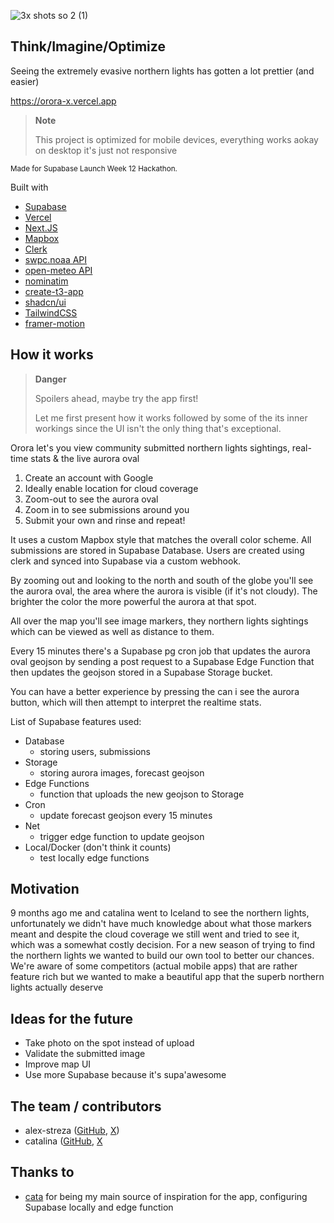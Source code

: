 ![3x shots so 2 (1)](https://github.com/user-attachments/assets/1e998134-a075-4434-abda-ee3b00662b6f)

## Think/Imagine/Optimize

Seeing the extremely evasive northern lights has gotten a lot prettier (and easier)

https://orora-x.vercel.app

> **Note**
>
> This project is optimized for mobile devices, everything works aokay on desktop it's just not responsive

<sup>Made for Supabase Launch Week 12 Hackathon.</sup>

Built with

- [Supabase](https://supabase.com/)
- [Vercel](https://vercel.com/)
- [Next.JS](https://nextjs.org/)
- [Mapbox](https://www.mapbox.com/)
- [Clerk](https://clerk.com/)
- [swpc.noaa API](https://services.swpc.noaa.gov)
- [open-meteo API](https://api.open-meteo.com)
- [nominatim](https://nominatim.openstreetmap.org)
- [create-t3-app](https://create.t3.gg/)
- [shadcn/ui](https://ui.shadcn.com/)
- [TailwindCSS](https://tailwindcss.com/)
- [framer-motion](https://www.framer.com/motion/)

## How it works

> **Danger**
>
> Spoilers ahead, maybe try the app first!
>
> Let me first present how it works followed by some of the its inner workings since the UI isn't the only thing that's exceptional.

Orora let's you view community submitted northern lights sightings, real-time stats & the live aurora oval

1. Create an account with Google
2. Ideally enable location for cloud coverage
3. Zoom-out to see the aurora oval
4. Zoom in to see submissions around you
5. Submit your own and rinse and repeat!

It uses a custom Mapbox style that matches the overall color scheme. All submissions are stored in Supabase Database. Users are created using clerk and synced into Supabase via a custom webhook.

By zooming out and looking to the north and south of the globe you'll see the aurora oval, the area where the aurora is visible (if it's not cloudy). The brighter the color the more powerful the aurora at that spot.

All over the map you'll see image markers, they northern lights sightings which can be viewed as well as distance to them.

Every 15 minutes there's a Supabase pg cron job that updates the aurora oval geojson by sending a post request to a Supabase Edge Function that then updates the geojson stored in a Supabase Storage bucket.

You can have a better experience by pressing the can i see the aurora button, which will then attempt to interpret the realtime stats.

List of Supabase features used:

- Database
  - storing users, submissions
- Storage
  - storing aurora images, forecast geojson
- Edge Functions
  - function that uploads the new geojson to Storage
- Cron
  - update forecast geojson every 15 minutes
- Net
  - trigger edge function to update geojson
- Local/Docker (don't think it counts)
  - test locally edge functions

## Motivation

9 months ago me and catalina went to Iceland to see the northern lights, unfortunately we didn't have much knowledge about what those markers meant and despite the cloud coverage we still went and tried to see it, which was a somewhat costly decision. For a new season of trying to find the northern lights we wanted to build our own tool to better our chances. We're aware of some competitors (actual mobile apps) that are rather feature rich but we wanted to make a beautiful app that the superb northern lights actually deserve

## Ideas for the future

- Take photo on the spot instead of upload
- Validate the submitted image
- Improve map UI
- Use more Supabase because it's supa'awesome

## The team / contributors

- alex-streza ([GitHub](https://github.com/alex-streza), [X](https://x.com/alex_streza))
- catalina ([GitHub](https://github.com/welnic), [X](https://x.com/Catalina_Melnic)

## Thanks to

- [cata](https://twitter.com/Catalina_Melnic) for being my main source of inspiration for the app, configuring Supabase locally and edge function
